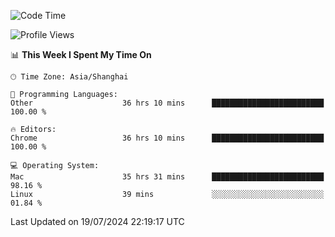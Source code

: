 <!--START_SECTION:waka-->
![Code Time](http://img.shields.io/badge/Code%20Time-2%2C508%20hrs%2016%20mins-blue)

![Profile Views](http://img.shields.io/badge/Profile%20Views-0-blue)

📊 **This Week I Spent My Time On** 

```text
🕑︎ Time Zone: Asia/Shanghai

💬 Programming Languages: 
Other                    36 hrs 10 mins      █████████████████████████   100.00 % 

🔥 Editors: 
Chrome                   36 hrs 10 mins      █████████████████████████   100.00 % 

💻 Operating System: 
Mac                      35 hrs 31 mins      █████████████████████████   98.16 % 
Linux                    39 mins             ░░░░░░░░░░░░░░░░░░░░░░░░░   01.84 % 
```


 Last Updated on 19/07/2024 22:19:17 UTC
<!--END_SECTION:waka-->
